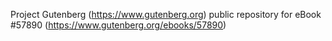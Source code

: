 Project Gutenberg (https://www.gutenberg.org) public repository for
eBook #57890 (https://www.gutenberg.org/ebooks/57890)
